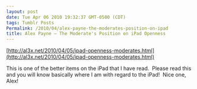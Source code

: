 ```yaml
---
layout: post
date: Tue Apr 06 2010 19:32:37 GMT-0500 (CDT)
tags: Tumblr Posts
Permalink: /2010/04/alex-payne-the-moderates-position-on-ipad
title: Alex Payne — The Moderate's Position on iPad Openness
---
```


[http://al3x.net/2010/04/05/ipad-openness-moderates.html](http://al3x.net/2010/04/05/ipad-openness-moderates.html)

This is one of the better items on the iPad that I have read.  Please read this and you will know basically where I am with regard to the iPad!  Nice one, Alex!
